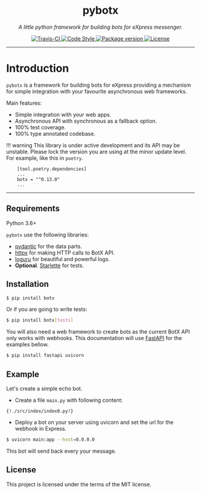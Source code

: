 <h1 align="center">pybotx</h1>
<p align="center">
    <em>A little python framework for building bots for eXpress messenger.</em>
</p>
<p align="center">
    <a href="https://travis-ci.org/ExpressApp/pybotx">
        <img src="https://travis-ci.org/ExpressApp/pybotx.svg?branch=master" alt="Travis-CI">
    </a>
    <a href="https://github.com/ambv/black">
        <img src="https://img.shields.io/badge/code%20style-black-000000.svg" alt="Code Style">
    </a>
    <a href="https://pypi.org/project/botx/">
        <img src="https://badge.fury.io/py/botx.svg" alt="Package version">
    </a>
    <a href="https://github.com/ExpressApp/pybotx/blob/master/LICENSE">
        <img src="https://img.shields.io/github/license/Naereen/StrapDown.js.svg" alt="License">
    </a>
</p>


---

# Introduction

`pybotx` is a framework for building bots for eXpress providing a mechanism for simple
integration with your favourite asynchronous web frameworks.

Main features:

 * Simple integration with your web apps.
 * Asynchronous API with synchronous as a fallback option.
 * 100% test coverage.
 * 100% type annotated codebase.


!!! warning
    This library is under active development and its API may be unstable.
    Please lock the version you are using at the minor update level. For example, like this in `poetry`.

        [tool.poetry.dependencies]
        ...
        botx = "^0.13.0"
        ...

---

## Requirements

Python 3.6+

`pybotx` use the following libraries:

* <a href="https://github.com/samuelcolvin/pydantic" target="_blank">pydantic</a> for the data parts.
* <a href="https://github.com/encode/httpx" target="_blank">httpx</a> for making HTTP calls to BotX API.
* <a href="https://github.com/Delgan/loguru" target="_blank">loguru</a> for beautiful and powerful logs.
* **Optional**. <a href="https://github.com/encode/starlette" target="_blank">Starlette</a> for tests.

## Installation
```bash
$ pip install botx
```

Or if you are going to write tests:

```bash
$ pip install botx[tests]
```

You will also need a web framework to create bots as the current BotX API only works with webhooks.
This documentation will use <a href="https://github.com/tiangolo/fastapi" target="_blank">FastAPI</a> for the examples bellow.
```bash
$ pip install fastapi uvicorn
```

## Example

Let's create a simple echo bot.

* Create a file `main.py` with following content:
```Python3
{!./src/index/index0.py!}
```

* Deploy a bot on your server using uvicorn and set the url for the webhook in Express.
```bash
$ uvicorn main:app --host=0.0.0.0
```

This bot will send back every your message.

## License

This project is licensed under the terms of the MIT license.

